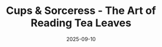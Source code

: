 ---
layout: default 
category: events 
alt: image-alt 
title: Cups & Sorceress - The Art of Reading Tea Leaves
date: 2025-09-10
event_date: 2025-10-31
img: Cups.jpg
project-date: 31st October 2025
description: Join us this Halloween for a mystical journey into the world of tea leaf reading. Your guide, Gem, will talk about the history of Tasseomancy, and teach you how to uncover the messages hidden in your tea cups. No prior experience needed, just an open mind and a love for tea! Don't miss out on this enchanting experience. See you there! Cups & Sorceress - The Art of Reading Tea Leaves Coaltrains Coffee Shop Gallery - Barry Train Station 31 st October 2025 1:00 PM -2:30 PM (approx finish time) Please note this is a ticket only event.  Follow the link to purchase you tickets. Hope to see you there.  https://www.eventbrite.co.uk/e/cups-sorceress-the-art-of-reading-tea-leaves-tickets-1578217273349?utm-campaign=social&utm-content=attendeeshare&utm-medium=discovery&utm-term=listing&utm-source=cp&aff=ebdsshcopyurl
---